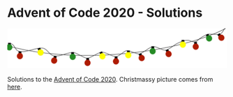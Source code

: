 # Advent of Code 2020 - Solutions

![Christmas Lights](https://github.com/Isterdam/aoc2020/blob/main/christmas-304506_1280.png "Christmas Lights")

Solutions to the [Advent of Code 2020](https://adventofcode.com/ "AoC"). Christmassy picture comes from [here](https://www.needpix.com/photo/174828/christmas-bulb-string-lights-holidays-bulbs-decorate-free-vector-graphics-free-pictures).
